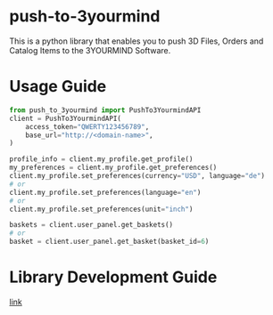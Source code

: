 # push-to-3yourmind
This is a python library that enables you to push 3D Files, Orders and Catalog Items to the 3YOURMIND Software.

# Usage Guide

```python
from push_to_3yourmind import PushTo3YourmindAPI
client = PushTo3YourmindAPI(
    access_token="QWERTY123456789", 
    base_url="http://<domain-name>",
)

profile_info = client.my_profile.get_profile()
my_preferences = client.my_profile.get_preferences()
client.my_profile.set_preferences(currency="USD", language="de")
# or
client.my_profile.set_preferences(language="en")
# or
client.my_profile.set_preferences(unit="inch")

baskets = client.user_panel.get_baskets()
# or 
basket = client.user_panel.get_basket(basket_id=6)

```

# Library Development Guide

[link](./doc/development.md)
